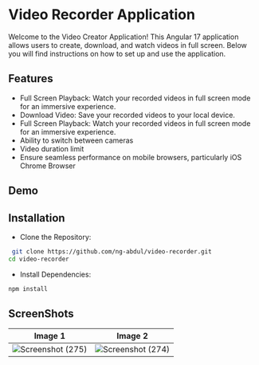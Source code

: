 
# Video Recorder Application

Welcome to the Video Creator Application! This Angular 17 application allows users to create, download, and watch videos in full screen. Below you will find instructions on how to set up and use the application.

## Features


- Full Screen Playback: Watch your recorded videos in full screen mode for an immersive experience.
- Download Video: Save your recorded videos to your local device.
- Full Screen Playback: Watch your recorded videos in full screen mode for an immersive experience.
- Ability to switch between cameras
- Video duration limit
- Ensure seamless performance on mobile browsers, particularly iOS Chrome Browser
## Demo




## Installation

- Clone the Repository:

```bash
 git clone https://github.com/ng-abdul/video-recorder.git
cd video-recorder

```
- Install Dependencies:
```bash
npm install

```

## ScreenShots



| Image 1                                  | Image 2                                  |
| ---------------------------------------- | ---------------------------------------- |
| ![Screenshot (275)](https://github.com/ng-abdul/video-recorder/assets/169676913/a2253945-14de-4eb9-b945-edcb9858c973)                | ![Screenshot (274)](https://github.com/ng-abdul/video-recorder/assets/169676913/0dd0b56e-a32e-4314-9ce6-80bdff68dc79)| 

